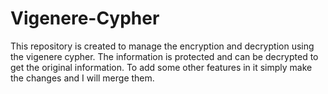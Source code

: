 # Vigenere-Cypher
This repository is created to manage the encryption and decryption using the vigenere cypher. The information is protected and can be decrypted to get the original information. To add some other features in it simply make the changes and I will merge them.
